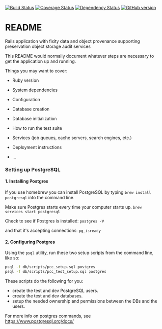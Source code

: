 [![Build Status](https://travis-ci.org/sul-dlss/preservation_core_catalog.svg?branch=master)](https://travis-ci.org/sul-dlss/preservation_core_catalog)
[![Coverage Status](https://coveralls.io/repos/github/sul-dlss/preservation_core_catalog/badge.svg)](https://coveralls.io/github/sul-dlss/preservation_core_catalog)
[![Dependency Status](https://gemnasium.com/badges/github.com/sul-dlss/preservation_core_catalog.svg)](https://gemnasium.com/github.com/sul-dlss/preservation_core_catalog)
[![GitHub version](https://badge.fury.io/gh/sul-dlss%2Fpreservation_core_catalog.svg)](https://badge.fury.io/gh/sul-dlss%2Fpreservation_core_catalog)


# README


Rails application with fixity data and object provenance supporting preservation object storage audit services


This README would normally document whatever steps are necessary to get the
application up and running.

Things you may want to cover:

* Ruby version

* System dependencies

* Configuration

* Database creation

* Database initialization

* How to run the test suite

* Services (job queues, cache servers, search engines, etc.)

* Deployment instructions

* ...

### Setting up PostgreSQL

#### 1. Installing Postgres

If you use homebrew you can install PostgreSQL by typing  `brew install postgresql` into the command line.

Make sure Postgres starts every time your computer starts up.
`brew services start postgresql`

Check to see if Postgres is installed:
`postgres -V`

and that it's accepting connections:
`pg_isready`

#### 2. Configuring Postgres

Using the `psql` utility, run these two setup scripts from the command line, like so:
```sh
psql -f db/scripts/pcc_setup.sql postgres
psql -f db/scripts/pcc_test_setup.sql postgres
```

These scripts do the following for you:
* create the test and dev PostgreSQL users.
* create the test and dev databases.
* setup the needed ownership and permissions between the DBs and the users.

For more info on postgres commands, see https://www.postgresql.org/docs/

